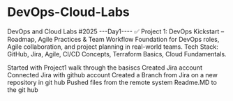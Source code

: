 # DevOps-Cloud-Labs
DevOps and Cloud Labs #2025
---Day1----
✅ Project 1: DevOps Kickstart – Roadmap, Agile Practices & Team Workflow
Foundation for DevOps roles, Agile collaboration, and project planning in real-world teams.
Tech Stack: GitHub, Jira, Agile, CI/CD Concepts, Terraform Basics, Cloud Fundamentals.

Started with Project1 walk through the basiscs
Created Jira account
Connected Jira with github account
Created a Branch from Jira on a new repository in git hub
Pushed files from the remote system Readme.MD to the git hub 
